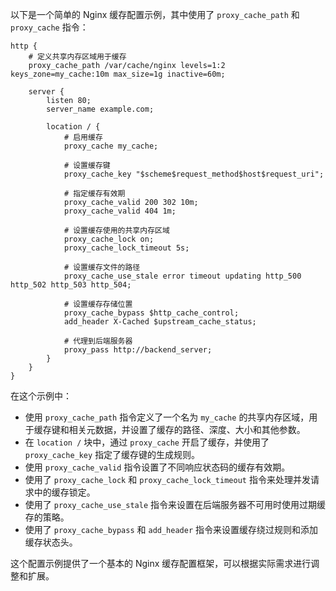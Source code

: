以下是一个简单的 Nginx 缓存配置示例，其中使用了 `proxy_cache_path` 和 `proxy_cache` 指令：

```nginx
http {
    # 定义共享内存区域用于缓存
    proxy_cache_path /var/cache/nginx levels=1:2 keys_zone=my_cache:10m max_size=1g inactive=60m;

    server {
        listen 80;
        server_name example.com;

        location / {
            # 启用缓存
            proxy_cache my_cache;

            # 设置缓存键
            proxy_cache_key "$scheme$request_method$host$request_uri";

            # 指定缓存有效期
            proxy_cache_valid 200 302 10m;
            proxy_cache_valid 404 1m;

            # 设置缓存使用的共享内存区域
            proxy_cache_lock on;
            proxy_cache_lock_timeout 5s;

            # 设置缓存文件的路径
            proxy_cache_use_stale error timeout updating http_500 http_502 http_503 http_504;

            # 设置缓存存储位置
            proxy_cache_bypass $http_cache_control;
            add_header X-Cached $upstream_cache_status;

            # 代理到后端服务器
            proxy_pass http://backend_server;
        }
    }
}
```

在这个示例中：

- 使用 `proxy_cache_path` 指令定义了一个名为 `my_cache` 的共享内存区域，用于缓存键和相关元数据，并设置了缓存的路径、深度、大小和其他参数。
- 在 `location /` 块中，通过 `proxy_cache` 开启了缓存，并使用了 `proxy_cache_key` 指定了缓存键的生成规则。
- 使用 `proxy_cache_valid` 指令设置了不同响应状态码的缓存有效期。
- 使用了 `proxy_cache_lock` 和 `proxy_cache_lock_timeout` 指令来处理并发请求中的缓存锁定。
- 使用了 `proxy_cache_use_stale` 指令来设置在后端服务器不可用时使用过期缓存的策略。
- 使用了 `proxy_cache_bypass` 和 `add_header` 指令来设置缓存绕过规则和添加缓存状态头。

这个配置示例提供了一个基本的 Nginx 缓存配置框架，可以根据实际需求进行调整和扩展。
